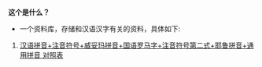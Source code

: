 **这个是什么？**

+ 一个资料库，存储和汉语汉字有关的资料，具体如下:


1. [汉语拼音+注音符号+威妥玛拼音+国语罗马字+注音符号第二式+耶鲁拼音+通用拼音 对照表](./AllPinYin/AllPinYin.md)


